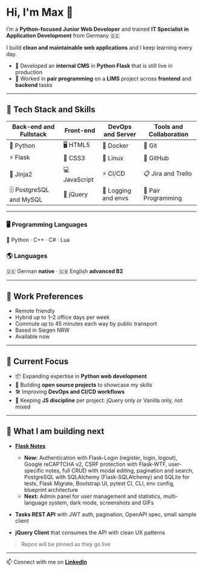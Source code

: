 # Hi, I'm Max 👋

I’m a **Python-focused Junior Web Developer** and trained **IT Specialist in Application Development** from Germany 🇩🇪

I build **clean and maintainable web applications** and I keep learning every day.

- 🚀 Developed an **internal CMS** in **Python Flask** that is still live in production
- 🤝 Worked in **pair programming** on a **LIMS** project across **frontend** and **backend** tasks

---

## 🔧 Tech Stack and Skills

| Back-end and Fullstack | Front-end | DevOps and Server | Tools and Collaboration |
|---|---|---|---|
| 🐍 Python | 🖥 HTML5 | 🐳 Docker | 🧰 Git |
| ⚡ Flask | 🎨 CSS3 | 🐧 Linux | 🐙 GitHub |
| 📝 Jinja2 | 💻 JavaScript | ⚡ CI/CD | 📋 Jira and Trello |
| 🗄 PostgreSQL and MySQL | 🧩 jQuery | 📜 Logging and envs | 👥 Pair Programming |

---

### 🖥 Programming Languages
🐍 Python · C++ · C# · Lua

### 🌎 Languages
🇩🇪 German **native** · 🇬🇧 English **advanced B2**

---

## 🔎 Work Preferences
- Remote friendly
- Hybrid up to 1–2 office days per week
- Commute up to 45 minutes each way by public transport
- Based in Siegen NRW
- Available now

---

## 🌱 Current Focus
- 📦 Expanding expertise in **Python web development**
- 🧪 Building **open source projects** to showcase my skills
- 🛠 Improving **DevOps and CI/CD workflows**
- 🧭 Keeping **JS discipline** per project: jQuery only or Vanilla only, not mixed

---

## 🚀 What I am building next
- **[Flask Notes](https://github.com/MaxEmdeWorks/flask-notes)**
  - **Now:** Authentication with Flask-Login (register, login, logout), Google reCAPTCHA v2, CSRF protection with Flask-WTF, user-specific notes, full CRUD with modal editing, pagination and search, PostgreSQL with SQLAlchemy (Flask-SQLAlchemy) and SQLite for tests, Flask Migrate, Bootstrap UI, pytest CI, CLI, env config, blueprint architecture
  - **Next:** Admin panel for user management and statistics, multi-language system, dark mode, screenshots and GIFs


- **Tasks REST API** with JWT auth, pagination, OpenAPI spec, small sample client

- **jQuery Client** that consumes the API with clean UX patterns

> Repos will be pinned as they go live

---

📫 Connect with me on **[LinkedIn](https://linkedin.com/in/maxemde)**
